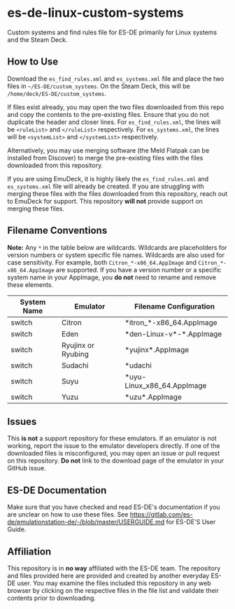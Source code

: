 # es-de-linux-custom-systems

Custom systems and find rules file for ES-DE primarily for Linux systems and the Steam Deck. 

## How to Use

Download the `es_find_rules.xml` and `es_systems.xml` file and place the two files in `~/ES-DE/custom_systems`. On the Steam Deck, this will be `/home/deck/ES-DE/custom_systems`. 

If files exist already, you may open the two files downloaded from this repo and copy the contents to the pre-existing files. Ensure that you do not duplicate the header and closer lines. For `es_find_rules.xml`, the lines will be `<ruleList>` and `</ruleList>` respectively. For `es_systems.xml`, the lines will be `<systemList>` and `</systemList>` respectively. 

Alternatively, you may use merging software (the Meld Flatpak can be installed from Discover) to merge the pre-existing files with the files downloaded from this repository. 

If you are using EmuDeck, it is highly likely the `es_find_rules.xml` and `es_systems.xml` file will already be created. If you are struggling with merging these files with the files downloaded from this repository, reach out to EmuDeck for support. This repository **will not** provide support on merging these files. 

## Filename Conventions

**Note:** Any `*` in the table below are wildcards. Wildcards are placeholders for version numbers or system specific file names. Wildcards are also used for case sensitivity. For example, both `Citron_*-x86_64.AppImage` and `Citron_*-x86_64.AppImage` are supported. If you have a version number or a specific system name in your AppImage, you **do not** need to rename and remove these elements. 

| **System Name** | **Emulator**       | **Filename Configuration** |
|-----------------|--------------------|----------------------------|
| switch          | Citron             | \*itron_*-x86_64.AppImage   |
| switch          | Eden               | \*den-Linux-v*-*.AppImage   |
| switch          | Ryujinx or Ryubing | \*yujinx*.AppImage          |
| switch          | Sudachi            | \*udachi                    |
| switch          | Suyu               | \*uyu-Linux_x86_64.AppImage |
| switch          | Yuzu               | \*uzu*.AppImage             |


## Issues

This **is not** a support repository for these emulators. If an emulator is not working, report the issue to the emulator developers directly. If one of the downloaded files is misconfigured, you may open an issue or pull request on this repository. **Do not** link to the download page of the emulator in your GitHub issue. 

## ES-DE Documentation

Make sure that you have checked and read ES-DE's documentation if you are unclear on how to use these files. See https://gitlab.com/es-de/emulationstation-de/-/blob/master/USERGUIDE.md for ES-DE'S User Guide. 

## Affiliation

This repository is in **no way** affiliated with the ES-DE team. The repository and files provided here are provided and created by another everyday ES-DE user. You may examine the files included this repository in any web browser by clicking on the respective files in the file list and validate their contents prior to downloading. 
